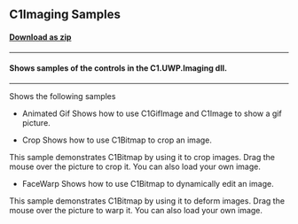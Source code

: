 ## C1Imaging Samples
#### [Download as zip](https://grapecity.github.io/DownGit/#/home?url=https://github.com/GrapeCity/ComponentOne-UWP-Samples/tree/master/C1.UWP.Imaging/VB/ImagingSamples)
____
#### Shows samples of the controls in the C1.UWP.Imaging dll.
____
Shows the following samples

* Animated Gif
Shows how to use C1GifImage and C1Image to show a gif picture.


* Crop
Shows how to use C1Bitmap to crop an image.

This sample demonstrates C1Bitmap by using it to crop images.
Drag the mouse over the picture to crop it. You can also load your 
own image.


* FaceWarp
Shows how to use C1Bitmap to dynamically edit an image.

This sample demonstrates C1Bitmap by using it to deform images.
Drag the mouse over the picture to warp it. You can also load your 
own image.

